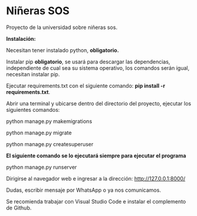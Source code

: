 # Niñeras SOS

Proyecto de la universidad sobre niñeras sos.

**Instalación:** 

Necesitan tener instalado python, **obligatorio.**

Instalar pip **obligatorio**, se usará para descargar las dependencias, independiente de cual sea su sistema operativo, los comandos serán igual, necesitan instalar pip.

Ejecutar requirements.txt con el siguiente comando: **pip install -r requirements.txt**.

Abrir una terminal y ubicarse dentro del directorio del proyecto, ejecutar los siguientes comandos:

python manage.py makemigrations

python manage.py migrate

python manage.py createsuperuser

**El siguiente comando se lo ejecutará siempre para ejecutar el programa**

python manage.py runserver

Dirigirse al navegador web e ingresar a la dirección: http://127.0.0.1:8000/

Dudas, escribir mensaje por WhatsApp o ya nos comunicamos.


Se recomienda trabajar con Visual Studio Code e instalar el complemento de Github.